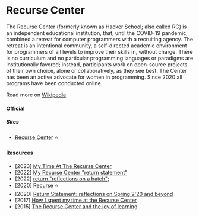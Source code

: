 # Recurse Center

The Recurse Center (formerly known as Hacker School; also called RC) is an independent educational institution, that, until the COVID-19 pandemic, combined a retreat for computer programmers with a recruiting agency. The retreat is an intentional community, a self-directed academic environment for programmers of all levels to improve their skills in, without charge. There is no curriculum and no particular programming languages or paradigms are institutionally favored; instead, participants work on open-source projects of their own choice, alone or collaboratively, as they see best. The Center has been an active advocate for women in programming. Since 2020 all programs have been conducted online.

Read more on [Wikipedia](https://en.wikipedia.org/wiki/Recurse_Center).

#### Official

##### Sites
- [Recurse Center](https://www.recurse.com) ⭐

#### Resources
- [2023] [My Time At The Recurse Center](https://healeycodes.com/my-time-at-the-recurse-center)
- [2022] [My Recurse Center "return statement"](https://hdoro.dev/reflecting-on-recurse-center)
- [2022] [return "reflections on a batch";](https://ntietz.com/blog/return-statement-reflections-on-a-batch/)
- [2020] [Recurse](https://vishnubharathi.codes/blog/recurse) ⭐
- [2020] [Return Statement: reflections on Spring 2'20 and beyond](https://words.serenaperuzzo.com/posts/return-statement)
- [2017] [How I spent my time at the Recurse Center](https://jvns.ca/blog/2017/09/17/how-i-spent-my-time-at-the-recurse-center)
- [2015] [The Recurse Center and the joy of learning](https://martin.kleppmann.com/2015/10/11/recurse-center-joy-of-learning.html)
